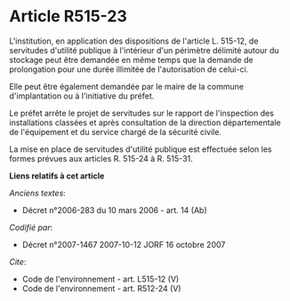 # Article R515-23

L'institution, en application des dispositions de l'article L. 515-12, de servitudes d'utilité publique à l'intérieur d'un
périmètre délimité autour du stockage peut être demandée en même temps que la demande de prolongation pour une durée
illimitée de l'autorisation de celui-ci.

Elle peut être également demandée par le maire de la commune d'implantation ou à l'initiative du préfet.

Le préfet arrête le projet de servitudes sur le rapport de l'inspection des installations classées et après consultation de
la direction départementale de l'équipement et du service chargé de la sécurité civile.

La mise en place de servitudes d'utilité publique est effectuée selon les formes prévues aux articles R. 515-24 à R. 515-31.

**Liens relatifs à cet article**

_Anciens textes_:

  - Décret n°2006-283 du 10 mars 2006 - art. 14 (Ab)

_Codifié par_:

  - Décret n°2007-1467 2007-10-12 JORF 16 octobre 2007

_Cite_:

  - Code de l'environnement - art. L515-12 (V)
  - Code de l'environnement - art. R512-24 (V)
